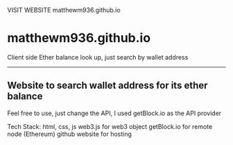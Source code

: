 VISIT WEBSITE 
matthewm936.github.io


# matthewm936.github.io
Client side Ether balance look up, just search by wallet address 


----------------------------------------------
Website to search wallet address for its ether
balance
----------------------------------------------

Feel free to use, just change the API, I used getBlock.io as the API provider

Tech Stack:
html, css, js
web3.js for web3 object
getBlock.io for remote node (Ethereum)
github website for hosting


